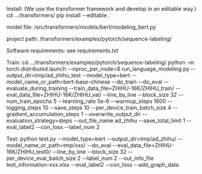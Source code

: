 Install: (We use the transformer framework and develop in an editable way.)
cd .../transformers/
pip install --editable .

model file:
/src/transformers/models/bert/modeling_bert.py

project path:
/transformers/examples/pytorch/sequence-labeling/


Software requirements:
see requirements.txt

Train:
cd .../transformers/examples/pytorch/sequence-labeling/
python -m torch.distributed.launch --nproc_per_node=8 run_language_modeling.py --output_dir=tmp/ad_zhihu_test   --model_type=bert   --model_name_or_path=bert-base-chinese   --do_train   --do_eval   --evaluate_during_training    --train_data_file=ZHIHU-16K/ZHIHU_train/   --eval_data_file=ZHIHU-16K/ZHIHU_val/  --line_by_line --block_size 32   --num_train_epochs 5   --learning_rate 5e-6   --warmup_steps 1600   --logging_steps 10   --save_steps 10   --per_device_train_batch_size 4   --gradient_accumulation_steps 1   --overwrite_output_dir --evaluation_strategy=steps --out_file_name ad_zhihu  --save_total_limit 1 --eval_label2 --con_loss --label_num 2

Test:
python test.py --model_type=bert   --output_dir=tmp/ad_zhihu/ --model_name_or_path=tmp/xxx/  --do_eval --eval_data_file=ZHIHU-16K/ZHIHU_test0/  --line_by_line --block_size 32 --per_device_eval_batch_size 2 --label_num 2 --out_info_file test_information-xxx.xlsx --eval_label2 --con_loss --add_graph_data
